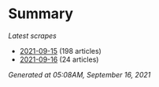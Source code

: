 # Summary
*Latest scrapes*
* [2021-09-15](https://github.com/nuuuwan/news_lk/blob/data/news_lk.2021-09-15.json) (198 articles)
* [2021-09-16](https://github.com/nuuuwan/news_lk/blob/data/news_lk.2021-09-16.json) (24 articles)

*Generated at 05:08AM, September 16, 2021*